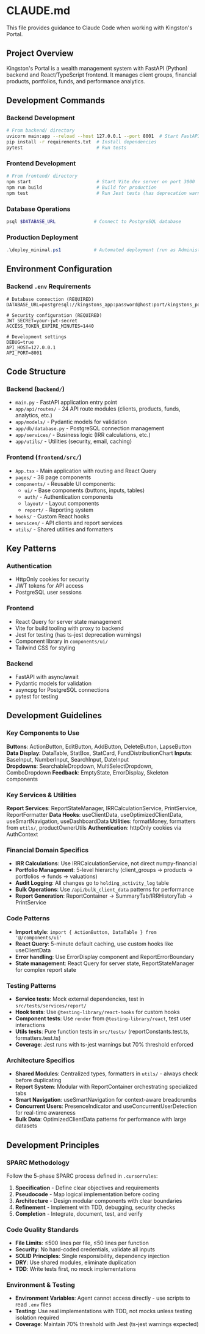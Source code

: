# CLAUDE.md

This file provides guidance to Claude Code when working with Kingston's Portal.

## Project Overview

Kingston's Portal is a wealth management system with FastAPI (Python) backend and React/TypeScript frontend. It manages client groups, financial products, portfolios, funds, and performance analytics.

## Development Commands

### Backend Development
```bash
# From backend/ directory
uvicorn main:app --reload --host 127.0.0.1 --port 8001  # Start FastAPI server
pip install -r requirements.txt  # Install dependencies
pytest                           # Run tests
```

### Frontend Development
```bash
# From frontend/ directory  
npm start                        # Start Vite dev server on port 3000
npm run build                    # Build for production
npm test                         # Run Jest tests (has deprecation warnings but works)
```

### Database Operations
```bash
psql $DATABASE_URL              # Connect to PostgreSQL database
```

### Production Deployment
```powershell
.\deploy_minimal.ps1            # Automated deployment (run as Administrator)
```

## Environment Configuration

### Backend `.env` Requirements
```env
# Database connection (REQUIRED)
DATABASE_URL=postgresql://kingstons_app:password@host:port/kingstons_portal

# Security configuration (REQUIRED)
JWT_SECRET=your-jwt-secret
ACCESS_TOKEN_EXPIRE_MINUTES=1440

# Development settings
DEBUG=true
API_HOST=127.0.0.1
API_PORT=8001
```

## Code Structure

### Backend (`backend/`)
- `main.py` - FastAPI application entry point
- `app/api/routes/` - 24 API route modules (clients, products, funds, analytics, etc.)
- `app/models/` - Pydantic models for validation
- `app/db/database.py` - PostgreSQL connection management
- `app/services/` - Business logic (IRR calculations, etc.)
- `app/utils/` - Utilities (security, email, caching)

### Frontend (`frontend/src/`)
- `App.tsx` - Main application with routing and React Query
- `pages/` - 38 page components
- `components/` - Reusable UI components:
  - `ui/` - Base components (buttons, inputs, tables)
  - `auth/` - Authentication components
  - `layout/` - Layout components
  - `report/` - Reporting system
- `hooks/` - Custom React hooks
- `services/` - API clients and report services
- `utils/` - Shared utilities and formatters

## Key Patterns

### Authentication
- HttpOnly cookies for security
- JWT tokens for API access
- PostgreSQL user sessions

### Frontend
- React Query for server state management
- Vite for build tooling with proxy to backend
- Jest for testing (has ts-jest deprecation warnings)
- Component library in `components/ui/`
- Tailwind CSS for styling

### Backend
- FastAPI with async/await
- Pydantic models for validation
- asyncpg for PostgreSQL connections
- pytest for testing

## Development Guidelines

### Key Components to Use
**Buttons**: ActionButton, EditButton, AddButton, DeleteButton, LapseButton
**Data Display**: DataTable, StatBox, StatCard, FundDistributionChart
**Inputs**: BaseInput, NumberInput, SearchInput, DateInput  
**Dropdowns**: SearchableDropdown, MultiSelectDropdown, ComboDropdown
**Feedback**: EmptyState, ErrorDisplay, Skeleton components

### Key Services & Utilities
**Report Services**: ReportStateManager, IRRCalculationService, PrintService, ReportFormatter
**Data Hooks**: useClientData, useOptimizedClientData, useSmartNavigation, useDashboardData
**Utilities**: formatMoney, formatters from `utils/`, productOwnerUtils
**Authentication**: httpOnly cookies via AuthContext

### Financial Domain Specifics
- **IRR Calculations**: Use IRRCalculationService, not direct numpy-financial
- **Portfolio Management**: 5-level hierarchy (client_groups → products → portfolios → funds → valuations)
- **Audit Logging**: All changes go to `holding_activity_log` table
- **Bulk Operations**: Use `/api/bulk_client_data` patterns for performance
- **Report Generation**: ReportContainer → SummaryTab/IRRHistoryTab → PrintService

### Code Patterns
- **Import style**: `import { ActionButton, DataTable } from '@/components/ui'`
- **React Query**: 5-minute default caching, use custom hooks like useClientData
- **Error handling**: Use ErrorDisplay component and ReportErrorBoundary
- **State management**: React Query for server state, ReportStateManager for complex report state

### Testing Patterns
- **Service tests**: Mock external dependencies, test in `src/tests/services/report/`
- **Hook tests**: Use `@testing-library/react-hooks` for custom hooks
- **Component tests**: Use `render` from `@testing-library/react`, test user interactions
- **Utils tests**: Pure function tests in `src/tests/` (reportConstants.test.ts, formatters.test.ts)
- **Coverage**: Jest runs with ts-jest warnings but 70% threshold enforced

### Architecture Specifics
- **Shared Modules**: Centralized types, formatters in `utils/` - always check before duplicating
- **Report System**: Modular with ReportContainer orchestrating specialized tabs
- **Smart Navigation**: useSmartNavigation for context-aware breadcrumbs
- **Concurrent Users**: PresenceIndicator and useConcurrentUserDetection for real-time awareness
- **Bulk Data**: OptimizedClientData patterns for performance with large datasets

## Development Principles

### SPARC Methodology
Follow the 5-phase SPARC process defined in `.cursorrules`:
1. **Specification** - Define clear objectives and requirements
2. **Pseudocode** - Map logical implementation before coding  
3. **Architecture** - Design modular components with clear boundaries
4. **Refinement** - Implement with TDD, debugging, security checks
5. **Completion** - Integrate, document, test, and verify

### Code Quality Standards
- **File Limits**: ≤500 lines per file, ≤50 lines per function
- **Security**: No hard-coded credentials, validate all inputs
- **SOLID Principles**: Single responsibility, dependency injection
- **DRY**: Use shared modules, eliminate duplication
- **TDD**: Write tests first, no mock implementations

### Environment & Testing
- **Environment Variables**: Agent cannot access directly - use scripts to read `.env` files
- **Testing**: Use real implementations with TDD, not mocks unless testing isolation required
- **Coverage**: Maintain 70% threshold with Jest (ts-jest warnings expected)